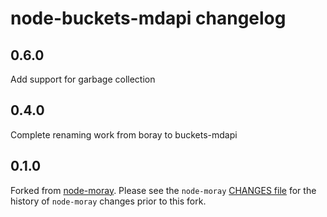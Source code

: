 # node-buckets-mdapi changelog

## 0.6.0

Add support for garbage collection

## 0.4.0

Complete renaming work from boray to buckets-mdapi

## 0.1.0

Forked from [node-moray](https://github.com/joyent/node-moray). Please see the
`node-moray` [CHANGES file](https://github.com/joyent/node-moray/CHANGES.md) for
the history of `node-moray` changes prior to this fork.
